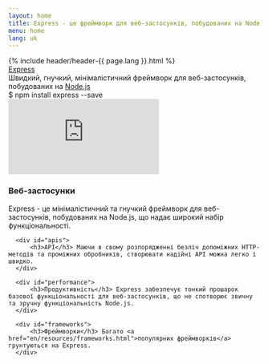 ```yaml
---
layout: home
title: Express - це фреймворк для веб-застосунків, побудованих на Node.js
menu: home
lang: uk
---
```

<section id="home-content">
  {% include header/header-{{ page.lang }}.html %}
  <div id="overlay"></div>
  <div id="homepage-leftpane" class="pane">
    <section id="description">
        <div class="express"><a href="/">Express</a></div>
        <span class="description">Швидкий, гнучкий, мінімалістичний фреймворк для веб-застосунків, побудованих на <a href='https://nodejs.org/en/'>Node.js</a></span>
    </section>
    <div id="install-command">$ npm install express --save</div>
  </div>
  <div id="homepage-rightpane" class="pane">
    <iframe src="https://www.youtube.com/embed/HxGt_3F0ULg" frameborder="0" allowfullscreen></iframe>
  </div>
</section>

<section id="intro">

  <div id="boxes" class="clearfix">
      <div id="web-applications">
          <h3>Веб-застосунки</h3> Express - це мінімалістичний та гнучкий фреймворк для веб-застосунків, побудованих на Node.js, що надає широкий набір функціональності.
      </div>

      <div id="apis">
          <h3>API</h3> Маючи в свому розпорядженні безліч допоміжних HTTP-методів та проміжних обробників, створювати надійні API можна легко і швидко.
      </div>

      <div id="performance">
          <h3>Продуктивність</h3> Express забезпечує тонкий прошарок базової функціональності для веб-застосунків, що не спотворює звичну та зручну функціональність Node.js.
      </div>

      <div id="frameworks">
          <h3>Фреймворки</h3> Багато <a href="en/resources/frameworks.html">популярних фреймворків</a> грунтуються на Express.
      </div>
  </div>

</section>

<!--
<section id="announcements">
  {% include announcement/announcement-{{ page.lang }}.md %}
</section>
-->
